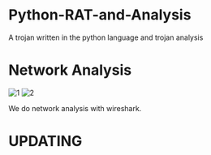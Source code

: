 # Python-RAT-and-Analysis
A trojan written in the python language and trojan analysis

# Network Analysis
![1](https://user-images.githubusercontent.com/32979760/109866212-1083f280-7c76-11eb-91d0-2381e1b4737c.jpg)
![2](https://user-images.githubusercontent.com/32979760/109866215-111c8900-7c76-11eb-8616-1dfed5fc6fbc.PNG)

We do network analysis with wireshark.

# UPDATING
